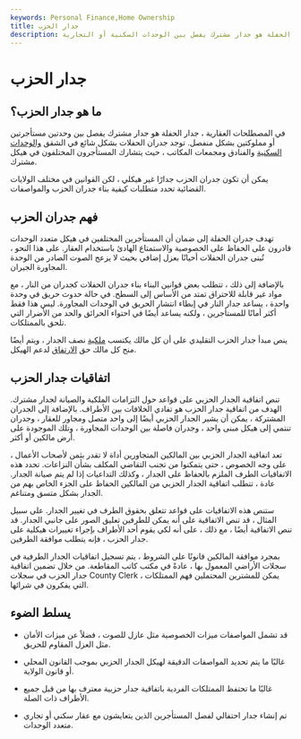 ```yaml
---
keywords: Personal Finance,Home Ownership
title: جدار الحزب
description: في العقارات ، جدار الحفلة هو جدار مشترك يفصل بين الوحدات السكنية أو التجارية.
---
```


# جدار الحزب
## ما هو جدار الحزب؟

في المصطلحات العقارية ، جدار الحفلة هو جدار مشترك يفصل بين وحدتين مستأجرتين أو مملوكتين بشكل منفصل. توجد جدران الحفلات بشكل شائع في الشقق [والوحدات السكنية](/condominium) والفنادق ومجمعات المكاتب ، حيث يتشارك المستأجرون المختلفون في هيكل مشترك.

يمكن أن تكون جدران الحزب جدارًا غير هيكلي ، لكن القوانين في مختلف الولايات القضائية تحدد متطلبات كيفية بناء جدران الحزب والمواصفات.

## فهم جدران الحزب

تهدف جدران الحفلة إلى ضمان أن المستأجرين المختلفين في هيكل متعدد الوحدات قادرون على الحفاظ على الخصوصية والاستمتاع الهادئ باستخدام العقار. على هذا النحو ، تُبنى جدران الحفلات أحيانًا بعزل إضافي بحيث لا يزعج الصوت الصادر من الوحدة المجاورة الجيران.

بالإضافة إلى ذلك ، تتطلب بعض قوانين البناء بناء جدران الحفلات كجدران من النار ، مع مواد غير قابلة للاحتراق تمتد من الأساس إلى السطح. في حالة حدوث حريق في وحدة واحدة ، يساعد جدار النار في إبطاء انتشار الحريق في الوحدات المجاورة. ليس هذا فقط أكثر أمانًا للمستأجرين ، ولكنه يساعد أيضًا في احتواء الحرائق والحد من الأضرار التي تلحق بالممتلكات.

ينص مبدأ جدار الحزب التقليدي على أن كل مالك يكتسب [ملكية](/title) نصف الجدار ، ويتم أيضًا منح كل مالك حق [الارتفاق](/easement) لدعم الهيكل.

## اتفاقيات جدار الحزب

تنص اتفاقية الجدار الحزبي على قواعد حول التزامات الملكية والصيانة لجدار مشترك. الهدف من اتفاقية جدار الحزب هو تفادي الخلافات بين الأطراف. بالإضافة إلى الجدران المشتركة ، يمكن أن يشير الجدار الحزبي أيضًا إلى واحد متصل ومجاور للعقار ، وجدران تنتمي إلى هيكل مبنى واحد ، وجدران فاصلة بين الوحدات المجاورة ، وتلك الموجودة على أرض مالكين أو أكثر.

تعد اتفاقية الجدار الحزبي بين المالكين المتجاورين أداة لا تقدر بثمن لأصحاب الأعمال ، على وجه الخصوص ، حتى يتمكنوا من تجنب التقاضي المكلف بشأن النزاعات. تحدد هذه الاتفاقيات الطرف الملزم بالحفاظ على الجدار ، وكذلك التداعيات إذا لم يتم صيانة الجدار. عادة ، تتطلب اتفاقية الجدار الحزبي من المالكين الحفاظ على الجزء الخاص بهم من الجدار بشكل متسق ومتناغم.

ستنص هذه الاتفاقيات على قواعد تتعلق بحقوق الطرف في تغيير الجدار. على سبيل المثال ، قد تنص الاتفاقية على أنه يمكن للطرفين تعليق الصور على جانبي الجدار. قد تنص الاتفاقية أيضًا ، مع ذلك ، على أنه لكي يقوم أحد الأطراف بإجراء تغييرات هيكلية على جدار الحزب ، فإنه يتطلب موافقة الطرفين.

بمجرد موافقة المالكين قانونًا على الشروط ، يتم تسجيل اتفاقيات الجدار الطرفية في سجلات الأراضي المعمول بها ، عادةً في مكتب كاتب المقاطعة. من خلال تضمين اتفاقية جدار الحزب في سجلات County Clerk ، يمكن للمشترين المحتملين فهم الممتلكات التي يفكرون في شرائها.

## يسلط الضوء

- قد تشمل المواصفات ميزات الخصوصية مثل عازل للصوت ، فضلاً عن ميزات الأمان مثل العزل المقاوم للحريق.

- غالبًا ما يتم تحديد المواصفات الدقيقة لهيكل الجدار الحزبي بموجب القانون المحلي أو قانون الولاية.

- غالبًا ما تحتفظ الممتلكات الفردية باتفاقية جدار حزبية معترف بها من قبل جميع الأطراف ذات الصلة.

- تم إنشاء جدار احتفالي لفصل المستأجرين الذين يتعايشون مع عقار سكني أو تجاري متعدد الوحدات.

